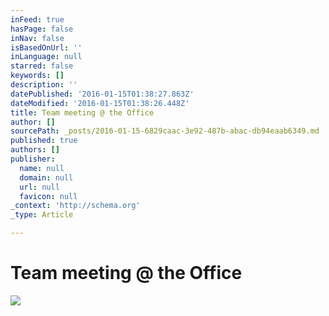 ```yaml
---
inFeed: true
hasPage: false
inNav: false
isBasedOnUrl: ''
inLanguage: null
starred: false
keywords: []
description: ''
datePublished: '2016-01-15T01:38:27.863Z'
dateModified: '2016-01-15T01:38:26.448Z'
title: Team meeting @ the Office
author: []
sourcePath: _posts/2016-01-15-6829caac-3e92-487b-abac-db94eaab6349.md
published: true
authors: []
publisher:
  name: null
  domain: null
  url: null
  favicon: null
_context: 'http://schema.org'
_type: Article

---
```

# Team meeting @ the Office
![](https://s3-us-west-2.amazonaws.com/the-grid-img/p/b6653330e61363c2292c6b4aacadf9a528d83650.png)